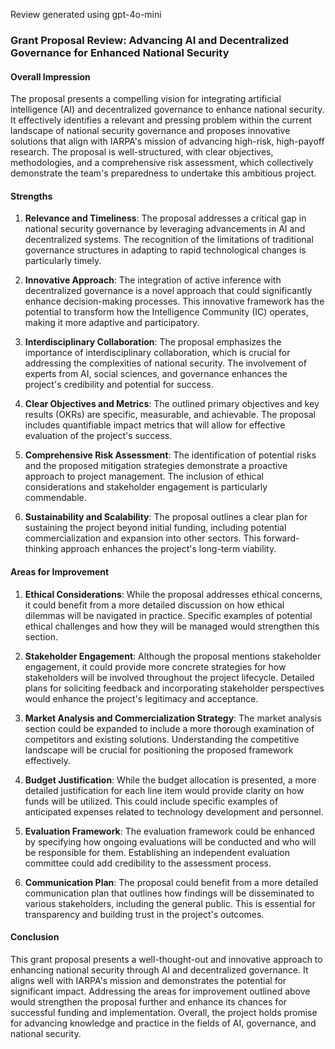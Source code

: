 Review generated using gpt-4o-mini

### Grant Proposal Review: Advancing AI and Decentralized Governance for Enhanced National Security

#### Overall Impression
The proposal presents a compelling vision for integrating artificial intelligence (AI) and decentralized governance to enhance national security. It effectively identifies a relevant and pressing problem within the current landscape of national security governance and proposes innovative solutions that align with IARPA's mission of advancing high-risk, high-payoff research. The proposal is well-structured, with clear objectives, methodologies, and a comprehensive risk assessment, which collectively demonstrate the team's preparedness to undertake this ambitious project.

#### Strengths

1. **Relevance and Timeliness**: The proposal addresses a critical gap in national security governance by leveraging advancements in AI and decentralized systems. The recognition of the limitations of traditional governance structures in adapting to rapid technological changes is particularly timely.

2. **Innovative Approach**: The integration of active inference with decentralized governance is a novel approach that could significantly enhance decision-making processes. This innovative framework has the potential to transform how the Intelligence Community (IC) operates, making it more adaptive and participatory.

3. **Interdisciplinary Collaboration**: The proposal emphasizes the importance of interdisciplinary collaboration, which is crucial for addressing the complexities of national security. The involvement of experts from AI, social sciences, and governance enhances the project's credibility and potential for success.

4. **Clear Objectives and Metrics**: The outlined primary objectives and key results (OKRs) are specific, measurable, and achievable. The proposal includes quantifiable impact metrics that will allow for effective evaluation of the project's success.

5. **Comprehensive Risk Assessment**: The identification of potential risks and the proposed mitigation strategies demonstrate a proactive approach to project management. The inclusion of ethical considerations and stakeholder engagement is particularly commendable.

6. **Sustainability and Scalability**: The proposal outlines a clear plan for sustaining the project beyond initial funding, including potential commercialization and expansion into other sectors. This forward-thinking approach enhances the project's long-term viability.

#### Areas for Improvement

1. **Ethical Considerations**: While the proposal addresses ethical concerns, it could benefit from a more detailed discussion on how ethical dilemmas will be navigated in practice. Specific examples of potential ethical challenges and how they will be managed would strengthen this section.

2. **Stakeholder Engagement**: Although the proposal mentions stakeholder engagement, it could provide more concrete strategies for how stakeholders will be involved throughout the project lifecycle. Detailed plans for soliciting feedback and incorporating stakeholder perspectives would enhance the project's legitimacy and acceptance.

3. **Market Analysis and Commercialization Strategy**: The market analysis section could be expanded to include a more thorough examination of competitors and existing solutions. Understanding the competitive landscape will be crucial for positioning the proposed framework effectively.

4. **Budget Justification**: While the budget allocation is presented, a more detailed justification for each line item would provide clarity on how funds will be utilized. This could include specific examples of anticipated expenses related to technology development and personnel.

5. **Evaluation Framework**: The evaluation framework could be enhanced by specifying how ongoing evaluations will be conducted and who will be responsible for them. Establishing an independent evaluation committee could add credibility to the assessment process.

6. **Communication Plan**: The proposal could benefit from a more detailed communication plan that outlines how findings will be disseminated to various stakeholders, including the general public. This is essential for transparency and building trust in the project's outcomes.

#### Conclusion
This grant proposal presents a well-thought-out and innovative approach to enhancing national security through AI and decentralized governance. It aligns well with IARPA's mission and demonstrates the potential for significant impact. Addressing the areas for improvement outlined above would strengthen the proposal further and enhance its chances for successful funding and implementation. Overall, the project holds promise for advancing knowledge and practice in the fields of AI, governance, and national security.